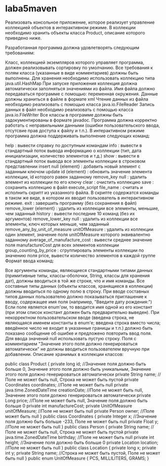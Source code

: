 # laba5maven
Реализовать консольное приложение, которое реализует управление коллекцией объектов в интерактивном режиме. В коллекции необходимо хранить объекты класса Product, описание которого приведено ниже.

Разработанная программа должна удовлетворять следующим требованиям:

Класс, коллекцией экземпляров которого управляет программа, должен реализовывать сортировку по умолчанию.
Все требования к полям класса (указанные в виде комментариев) должны быть выполнены.
Для хранения необходимо использовать коллекцию типа java.util.HashMap
При запуске приложения коллекция должна автоматически заполняться значениями из файла.
Имя файла должно передаваться программе с помощью: переменная окружения.
Данные должны храниться в файле в формате xml
Чтение данных из файла необходимо реализовать с помощью класса java.io.FileReader
Запись данных в файл необходимо реализовать с помощью класса java.io.FileWriter
Все классы в программе должны быть задокументированы в формате javadoc.
Программа должна корректно работать с неправильными данными (ошибки пользовательского ввода, отсутсвие прав доступа к файлу и т.п.).
В интерактивном режиме программа должна поддерживать выполнение следующих команд:

help : вывести справку по доступным командам
info : вывести в стандартный поток вывода информацию о коллекции (тип, дата инициализации, количество элементов и т.д.)
show : вывести в стандартный поток вывода все элементы коллекции в строковом представлении
insert null {element} : добавить новый элемент с заданным ключом
update id {element} : обновить значение элемента коллекции, id которого равен заданному
remove_key null : удалить элемент из коллекции по его ключу
clear : очистить коллекцию
save : сохранить коллекцию в файл
execute_script file_name : считать и исполнить скрипт из указанного файла. В скрипте содержатся команды в таком же виде, в котором их вводит пользователь в интерактивном режиме.
exit : завершить программу (без сохранения в файл)
remove_lower {element} : удалить из коллекции все элементы, меньшие, чем заданный
history : вывести последние 10 команд (без их аргументов)
remove_lower_key null : удалить из коллекции все элементы, ключ которых меньше, чем заданный
remove_any_by_unit_of_measure unitOfMeasure : удалить из коллекции один элемент, значение поля unitOfMeasure которого эквивалентно заданному
average_of_manufacture_cost : вывести среднее значение поля manufactureCost для всех элементов коллекции
group_counting_by_price : сгруппировать элементы коллекции по значению поля price, вывести количество элементов в каждой группе
Формат ввода команд:

Все аргументы команды, являющиеся стандартными типами данных (примитивные типы, классы-оболочки, String, классы для хранения дат), должны вводиться в той же строке, что и имя команды.
Все составные типы данных (объекты классов, хранящиеся в коллекции) должны вводиться по одному полю в строку.
При вводе составных типов данных пользователю должно показываться приглашение к вводу, содержащее имя поля (например, "Введите дату рождения:")
Если поле является enum'ом, то вводится имя одной из его констант (при этом список констант должен быть предварительно выведен).
При некорректном пользовательском вводе (введена строка, не являющаяся именем константы в enum'е; введена строка вместо числа; введённое число не входит в указанные границы и т.п.) должно быть показано сообщение об ошибке и предложено повторить ввод поля.
Для ввода значений null использовать пустую строку.
Поля с комментарием "Значение этого поля должно генерироваться автоматически" не должны вводиться пользователем вручную при добавлении.
Описание хранимых в коллекции классов:

public class Product {
    private long id; //Значение поля должно быть больше 0, Значение этого поля должно быть уникальным, Значение этого поля должно генерироваться автоматически
    private String name; //Поле не может быть null, Строка не может быть пустой
    private Coordinates coordinates; //Поле не может быть null
    private java.time.ZonedDateTime creationDate; //Поле не может быть null, Значение этого поля должно генерироваться автоматически
    private Long price; //Поле не может быть null, Значение поля должно быть больше 0
    private int manufactureCost;
    private UnitOfMeasure unitOfMeasure; //Поле не может быть null
    private Person owner; //Поле может быть null
}
public class Coordinates {
    private Integer x; //Значение поля должно быть больше -233, Поле не может быть null
    private Float y; //Поле не может быть null
}
public class Person {
    private String name; //Поле не может быть null, Строка не может быть пустой
    private java.time.ZonedDateTime birthday; //Поле не может быть null
    private int height; //Значение поля должно быть больше 0
    private Location location; //Поле не может быть null
}
public class Location {
    private long x;
    private int y;
    private String name; //Строка не может быть пустой, Поле не может быть null
}
public enum UnitOfMeasure {
    PCS,
    MILLILITERS,
    GRAMS;
}

